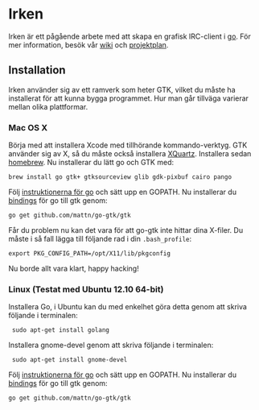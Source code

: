 # Irken

Irken är ett pågående arbete med att skapa en grafisk IRC-client i [go](http://golang.org/). För mer information, besök vår [wiki](https://github.com/axelri/irken/wiki) och [projektplan](https://github.com/axelri/irken/wiki/Projektplan).

## Installation

Irken använder sig av ett ramverk som heter GTK, vilket du måste ha installerat för att kunna bygga programmet. Hur man går tillväga varierar mellan olika plattformar.

### Mac OS X

Börja med att installera Xcode med tillhörande kommando-verktyg. GTK använder sig av X, så du måste också installera [XQuartz](http://xquartz.macosforge.org/landing/). Installera sedan [homebrew](http://mxcl.github.io/homebrew/). Nu installerar du lätt go och GTK med:

    brew install go gtk+ gtksourceview glib gdk-pixbuf cairo pango

Följ [instruktionerna för go](http://golang.org/doc/code.html) och sätt upp en GOPATH. Nu installerar du [bindings](https://github.com/mattn/go-gtk/) för go till gtk genom:

    go get github.com/mattn/go-gtk/gtk
    
Får du problem nu kan det vara för att go-gtk inte hittar dina X-filer. Du måste i så fall lägga till följande rad i din ```.bash_profile```:

    export PKG_CONFIG_PATH=/opt/X11/lib/pkgconfig

Nu borde allt vara klart, happy hacking!

### Linux (Testat med Ubuntu 12.10 64-bit)

Installera Go, i Ubuntu kan du med enkelhet göra detta genom att skriva följande i terminalen:

     sudo apt-get install golang

Installera gnome-devel genom att skriva följande i terminalen:

     sudo apt-get install gnome-devel

Följ [instruktionerna för go](http://golang.org/doc/code.html) och sätt upp en GOPATH. Nu installerar du [bindings](https://github.com/mattn/go-gtk/) för go till gtk genom:

    go get github.com/mattn/go-gtk/gtk